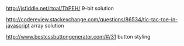 http://jsfiddle.net/rtoal/ThPEH/
9-bit solution

http://codereview.stackexchange.com/questions/86534/tic-tac-toe-in-javascript
array solution

http://www.bestcssbuttongenerator.com/#/31
button styling
